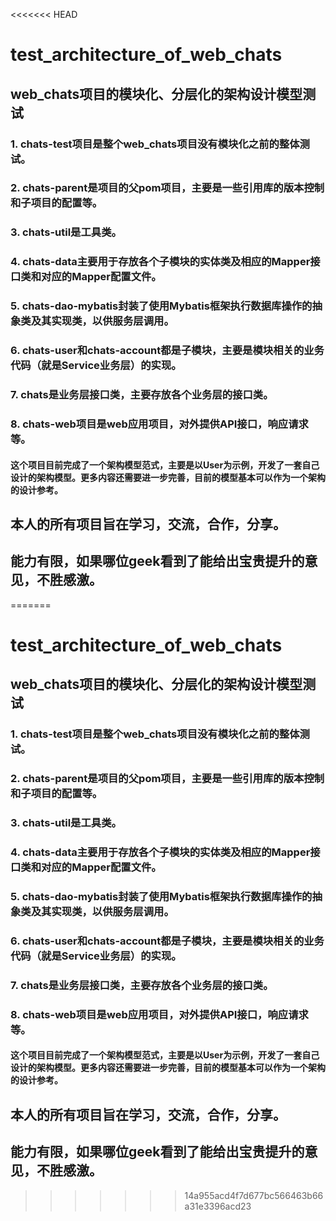 <<<<<<< HEAD
# test_architecture_of_web_chats
## web_chats项目的模块化、分层化的架构设计模型测试

### 1. chats-test项目是整个web_chats项目没有模块化之前的整体测试。
### 2. chats-parent是项目的父pom项目，主要是一些引用库的版本控制和子项目的配置等。
### 3. chats-util是工具类。
### 4. chats-data主要用于存放各个子模块的实体类及相应的Mapper接口类和对应的Mapper配置文件。
### 5. chats-dao-mybatis封装了使用Mybatis框架执行数据库操作的抽象类及其实现类，以供服务层调用。
### 6. chats-user和chats-account都是子模块，主要是模块相关的业务代码（就是Service业务层）的实现。
### 7. chats是业务层接口类，主要存放各个业务层的接口类。
### 8. chats-web项目是web应用项目，对外提供API接口，响应请求等。

#### 这个项目目前完成了一个架构模型范式，主要是以User为示例，开发了一套自己设计的架构模型。更多内容还需要进一步完善，目前的模型基本可以作为一个架构的设计参考。
## 本人的所有项目旨在学习，交流，合作，分享。
## 能力有限，如果哪位geek看到了能给出宝贵提升的意见，不胜感激。
=======
# test_architecture_of_web_chats
## web_chats项目的模块化、分层化的架构设计模型测试

### 1. chats-test项目是整个web_chats项目没有模块化之前的整体测试。
### 2. chats-parent是项目的父pom项目，主要是一些引用库的版本控制和子项目的配置等。
### 3. chats-util是工具类。
### 4. chats-data主要用于存放各个子模块的实体类及相应的Mapper接口类和对应的Mapper配置文件。
### 5. chats-dao-mybatis封装了使用Mybatis框架执行数据库操作的抽象类及其实现类，以供服务层调用。
### 6. chats-user和chats-account都是子模块，主要是模块相关的业务代码（就是Service业务层）的实现。
### 7. chats是业务层接口类，主要存放各个业务层的接口类。
### 8. chats-web项目是web应用项目，对外提供API接口，响应请求等。

#### 这个项目目前完成了一个架构模型范式，主要是以User为示例，开发了一套自己设计的架构模型。更多内容还需要进一步完善，目前的模型基本可以作为一个架构的设计参考。
## 本人的所有项目旨在学习，交流，合作，分享。
## 能力有限，如果哪位geek看到了能给出宝贵提升的意见，不胜感激。
>>>>>>> 14a955acd4f7d677bc566463b66a31e3396acd23
